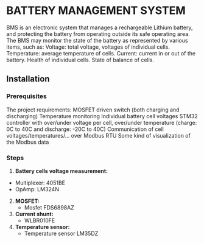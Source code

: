 # BATTERY MANAGEMENT SYSTEM

BMS is an electronic system that manages a rechargeable Lithium battery, and protecting the battery from operating outside its safe operating area.
The BMS may monitor the state of the battery as represented by various items, such as:
  Voltage: total voltage, voltages of individual cells.
  Temperature: average temperature of cells.
  Current: current in or out of the battery.
  Health of individual cells.
  State of balance of cells.

## Installation

### Prerequisites

The project requirements: 
  MOSFET driven switch (both charging and discharging)
  Temperature monitoring
  Individual battery cell voltages
  STM32 controller with over/under voltage per cell, over/under temperature (charge: 0C to 40C and discharge: -20C to 40C)
  Communication of cell voltages/temperatures/... over Modbus RTU
  Some kind of visualization of the Modbus data

### Steps

1. **Battery cells voltage measurement:**
  - Multiplexer: 4051BE
  - OpAmp: LM324N
2. **MOSFET:**
   - Mosfet FDS6898AZ
3. **Current shunt:**
   - WLBR010FE
4. **Temperature sensor:**
   - Temperature sensor LM35DZ 


